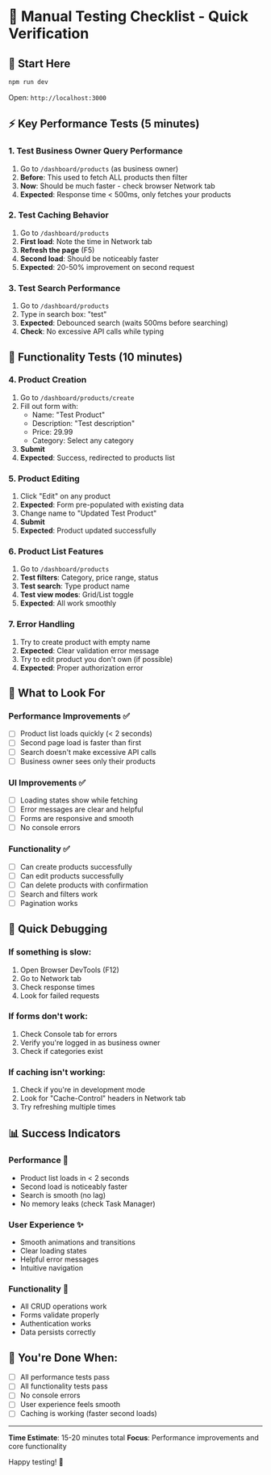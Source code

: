# 🧪 **Manual Testing Checklist - Quick Verification**

## 🚀 **Start Here**
```bash
npm run dev
```
Open: `http://localhost:3000`

## ⚡ **Key Performance Tests (5 minutes)**

### **1. Test Business Owner Query Performance**
1. Go to `/dashboard/products` (as business owner)
2. **Before**: This used to fetch ALL products then filter
3. **Now**: Should be much faster - check browser Network tab
4. **Expected**: Response time < 500ms, only fetches your products

### **2. Test Caching Behavior**
1. Go to `/dashboard/products`
2. **First load**: Note the time in Network tab
3. **Refresh the page** (F5)
4. **Second load**: Should be noticeably faster
5. **Expected**: 20-50% improvement on second request

### **3. Test Search Performance**
1. Go to `/dashboard/products`
2. Type in search box: "test"
3. **Expected**: Debounced search (waits 500ms before searching)
4. **Check**: No excessive API calls while typing

## 🔧 **Functionality Tests (10 minutes)**

### **4. Product Creation**
1. Go to `/dashboard/products/create`
2. Fill out form with:
   - Name: "Test Product"
   - Description: "Test description"
   - Price: 29.99
   - Category: Select any category
3. **Submit**
4. **Expected**: Success, redirected to products list

### **5. Product Editing**
1. Click "Edit" on any product
2. **Expected**: Form pre-populated with existing data
3. Change name to "Updated Test Product"
4. **Submit**
5. **Expected**: Product updated successfully

### **6. Product List Features**
1. Go to `/dashboard/products`
2. **Test filters**: Category, price range, status
3. **Test search**: Type product name
4. **Test view modes**: Grid/List toggle
5. **Expected**: All work smoothly

### **7. Error Handling**
1. Try to create product with empty name
2. **Expected**: Clear validation error message
3. Try to edit product you don't own (if possible)
4. **Expected**: Proper authorization error

## 🎯 **What to Look For**

### **Performance Improvements** ✅
- [ ] Product list loads quickly (< 2 seconds)
- [ ] Second page load is faster than first
- [ ] Search doesn't make excessive API calls
- [ ] Business owner sees only their products

### **UI Improvements** ✅
- [ ] Loading states show while fetching
- [ ] Error messages are clear and helpful
- [ ] Forms are responsive and smooth
- [ ] No console errors

### **Functionality** ✅
- [ ] Can create products successfully
- [ ] Can edit products successfully
- [ ] Can delete products with confirmation
- [ ] Search and filters work
- [ ] Pagination works

## 🐛 **Quick Debugging**

### **If something is slow:**
1. Open Browser DevTools (F12)
2. Go to Network tab
3. Check response times
4. Look for failed requests

### **If forms don't work:**
1. Check Console tab for errors
2. Verify you're logged in as business owner
3. Check if categories exist

### **If caching isn't working:**
1. Check if you're in development mode
2. Look for "Cache-Control" headers in Network tab
3. Try refreshing multiple times

## 📊 **Success Indicators**

### **Performance** 🚀
- Product list loads in < 2 seconds
- Second load is noticeably faster
- Search is smooth (no lag)
- No memory leaks (check Task Manager)

### **User Experience** ✨
- Smooth animations and transitions
- Clear loading states
- Helpful error messages
- Intuitive navigation

### **Functionality** 🔧
- All CRUD operations work
- Forms validate properly
- Authentication works
- Data persists correctly

## 🎉 **You're Done When:**
- [ ] All performance tests pass
- [ ] All functionality tests pass
- [ ] No console errors
- [ ] User experience feels smooth
- [ ] Caching is working (faster second loads)

---

**Time Estimate**: 15-20 minutes total
**Focus**: Performance improvements and core functionality

Happy testing! 🚀
